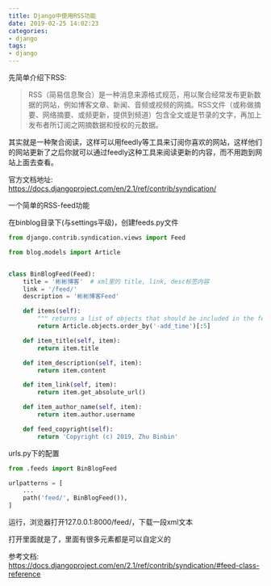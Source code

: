 ```yaml
---
title: Django中使用RSS功能
date: 2019-02-25 14:02:23
categories:
- django
tags:
- django
---
```


先简单介绍下RSS:

> RSS（简易信息聚合）是一种消息来源格式规范，用以聚合经常发布更新数据的网站，例如博客文章、新闻、音频或视频的网摘。RSS文件（或称做摘要、网络摘要、或频更新，提供到频道）包含全文或是节录的文字，再加上发布者所订阅之网摘数据和授权的元数据。

其实就是一种聚合阅读，这样可以用feedly等工具来订阅你喜欢的网站，这样他们的网站更新了之后你就可以通过feedly这种工具来阅读更新的内容，而不用跑到网站上面去查看。



﻿官方文档地址: https://docs.djangoproject.com/en/2.1/ref/contrib/syndication/



一个简单的RSS-feed功能

在binblog目录下(与settings平级)，创建feeds.py文件

```python
from django.contrib.syndication.views import Feed

from blog.models import Article


class BinBlogFeed(Feed):
    title = '彬彬博客'  # xml里的 title, link, desc标签内容
    link = '/feed/'
    description = '彬彬博客Feed'

    def items(self):
        """ returns a list of objects that should be included in the feed as <item> elements. """
        return Article.objects.order_by('-add_time')[:5]

    def item_title(self, item):
        return item.title

    def item_description(self, item):
        return item.content

    def item_link(self, item):
        return item.get_absolute_url()

    def item_author_name(self, item):
        return item.author.username

    def feed_copyright(self):
        return 'Copyright (c) 2019, Zhu Binbin'
```

urls.py下的配置

```python
from .feeds import BinBlogFeed

urlpatterns = [
    ...
    path('feed/', BinBlogFeed()),
]
```

运行，浏览器打开127.0.0.1:8000/feed/，下载一段xml文本

打开里面就是了，里面有很多元素都是可以自定义的

参考文档: https://docs.djangoproject.com/en/2.1/ref/contrib/syndication/#feed-class-reference

